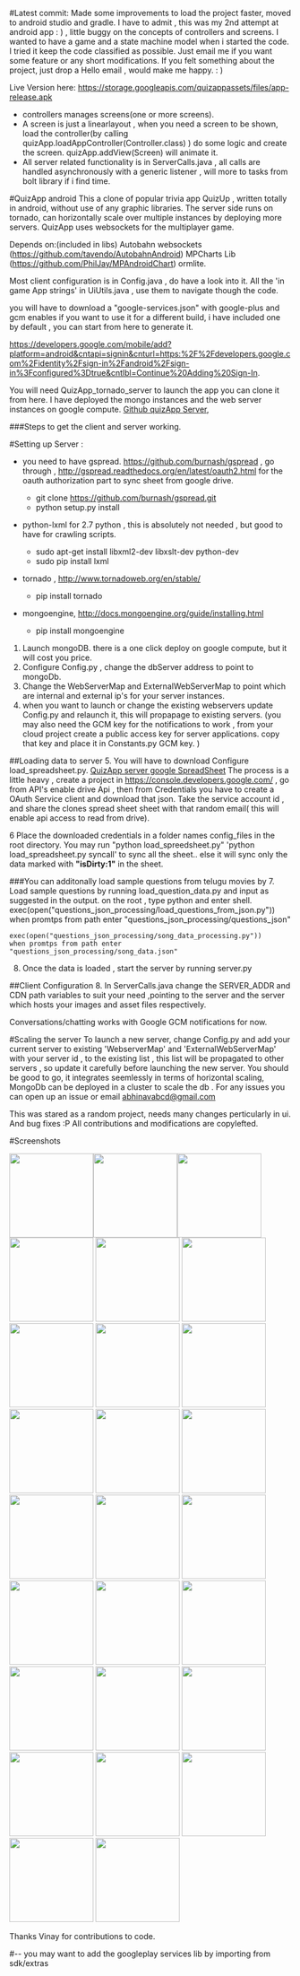 #Latest commit:
Made some improvements to load the project faster, moved to android studio and gradle. I have to admit , this was my 2nd attempt at android app : ) , little buggy on the concepts of controllers and screens. I wanted to have a game and a state machine model when i started the code. I tried it keep the code classified as possible. Just email me if you want some feature or any short modifications.  If you felt something about the project, just drop a Hello email , would make me happy. : )

Live Version here:
https://storage.googleapis.com/quizappassets/files/app-release.apk

 - controllers manages screens(one or more screens).
 - A screen is just a linearlayout , when you need a screen to be shown, load the controller(by calling quizApp.loadAppController(Controller.class) ) do some logic and create the screen. quizApp.addView(Screen) will animate it.
 - All server related functionality is in ServerCalls.java , all calls are handled asynchronously with a generic listener , will more to tasks from bolt library if i find time.




#QuizApp android
This a  clone of popular trivia app QuizUp , written totally in android, without use of any graphic libraries.
The server side runs on tornado, can horizontally scale over multiple instances by deploying more servers.
QuizApp uses websockets for the multiplayer game.



Depends on:(included in libs)
	Autobahn websockets (https://github.com/tavendo/AutobahnAndroid)
	MPCharts Lib (https://github.com/PhilJay/MPAndroidChart)
	ormlite.

Most client configuration is in Config.java , do have a look into it. All the 'in game App strings' in UiUtils.java , use them to navigate though the code.

you will have to download a "google-services.json" with google-plus and gcm enables if you want to use it for a different build, i have included one by default , you can start from here to generate it.

https://developers.google.com/mobile/add?platform=android&cntapi=signin&cnturl=https:%2F%2Fdevelopers.google.com%2Fidentity%2Fsign-in%2Fandroid%2Fsign-in%3Fconfigured%3Dtrue&cntlbl=Continue%20Adding%20Sign-In.



You will need QuizApp_tornado_server to launch the app you can clone it from here. I have deployed the mongo instances and the web server instances on google compute.
[Github quizApp Server](https://github.com/abhinavabcd/QuizApp_server),

###Steps to get the client and server working.

#Setting up Server :

- you need to have gspread.  https://github.com/burnash/gspread , go through , http://gspread.readthedocs.org/en/latest/oauth2.html for the oauth authorization part to sync sheet from google drive.
	- git clone https://github.com/burnash/gspread.git
	- python setup.py install

- python-lxml for 2.7 python , this is absolutely not needed , but good to have for crawling scripts.
	- sudo apt-get install libxml2-dev libxslt-dev python-dev
	- sudo pip install lxml

- tornado , http://www.tornadoweb.org/en/stable/
	- pip install tornado

- mongoengine, http://docs.mongoengine.org/guide/installing.html
 	- pip install mongoengine



1. Launch mongoDB. there is a one click deploy on google compute, but it will cost you price.
2. Configure Config.py , change the dbServer address to point to mongoDb.
3. Change the WebServerMap and ExternalWebServerMap to point which are internal and external ip's for your server instances.
4. when you want to launch or change the existing webservers update Config.py and relaunch it, this will propapage to existing servers.
(you may also need the GCM key for the notifications to work , from your cloud project create a public access key for server applications.
copy that key and place it in Constants.py GCM key.
)

##Loading data to server
5. You will have to download Configure load_spreadsheet.py.
[QuizApp server google SpreadSheet](https://docs.google.com/spreadsheets/d/1fXS6D8crBo9p-xWyFG4keqHI5P8-9qqi230IKlcw5Iw/edit?usp=sharing)
The process is a little heavy , create a project in https://console.developers.google.com/ , go from API's enable drive Api , then from Credentials you have to create a OAuth Service client and download that json.
Take the service account id , and share the clones spread sheet sheet with that random  email( this will enable api access to read from drive).

6 Place the downloaded credentials in a folder names config_files in the root directory. You may run "python load_spreedsheet.py"
 'python load_spreadsheet.py syncall'    to sync all the sheet.. else it will sync only the data marked with <b>"isDirty:1"</b> in the sheet.

###You can additonally load sample questions from telugu movies by
7. Load sample questions by running load_question_data.py and input as suggested in the output.
on the root , type python and enter shell.
	exec(open("questions_json_processing/load_questions_from_json.py"))
	when promtps from path enter  "questions_json_processing/questions_json"

	exec(open("questions_json_processing/song_data_processing.py"))
	when promtps from path enter  "questions_json_processing/song_data.json"

8. Once the data is loaded , start the server by running server.py

##Client Configuration
8. In ServerCalls.java change the SERVER_ADDR and CDN path variables to suit your need ,pointing to the server and the server which hosts your images and asset files respectively.

Conversations/chatting works with Google GCM notifications for now.

#Scaling the server
To launch a new server, change Config.py and add your current server to existing 'WebserverMap' and 'ExternalWebServerMap' with your server id ,  to the existing list , this list will be propagated to other servers , so update it carefully before launching the new server. 
You should be good to go, it integrates seemlessly in terms of horizontal scaling, MongoDb can be deployed in a cluster to scale the db .
For any issues you can open up an issue or email abhinavabcd@gmail.com

This was stared as a random project, needs many changes perticularly in ui. And bug fixes :P 
All contributions and modifications are copylefted.

#Screenshots

<img src="https://cloud.githubusercontent.com/assets/1831581/5027671/aec315ca-6b57-11e4-83fb-064169bcad69.png" width="150px" /><img src="https://cloud.githubusercontent.com/assets/1831581/5027672/aec36f70-6b57-11e4-90dd-9d267d5b2a43.png" width="150px" /><img src="https://cloud.githubusercontent.com/assets/1831581/5027673/aec6452e-6b57-11e4-9cac-3735bd2f3da9.png" width="150px" /> <img src="https://cloud.githubusercontent.com/assets/1831581/5027675/aecdd190-6b57-11e4-942d-0dc99a515e6a.png" width="150px" /> <img src="https://cloud.githubusercontent.com/assets/1831581/5027674/aecdd80c-6b57-11e4-984a-8f7bbd256381.png" width="150px" /> <img src="https://cloud.githubusercontent.com/assets/1831581/5027676/aece3c34-6b57-11e4-9dcd-800cd67bb31b.png" width="150px" /> <img src="https://cloud.githubusercontent.com/assets/1831581/5027677/aeebc0d8-6b57-11e4-8a19-995d9d4eff95.png" width="150px" /> <img src="https://cloud.githubusercontent.com/assets/1831581/5027678/aeecf868-6b57-11e4-9dba-9e502224c270.png" width="150px" /> <img src="https://cloud.githubusercontent.com/assets/1831581/5027680/aef1165a-6b57-11e4-8478-f8ab24c0b481.png" width="150px" /> <img src="https://cloud.githubusercontent.com/assets/1831581/5027679/aeed3bc0-6b57-11e4-8040-5359966457d6.png" width="150px" /> <img src="https://cloud.githubusercontent.com/assets/1831581/5027684/aefa3ae6-6b57-11e4-9051-000e74a61ac0.png" width="150px" /> <img src="https://cloud.githubusercontent.com/assets/1831581/5027687/aefd51d6-6b57-11e4-95cf-80592e88ac5f.png" width="150px" /> <img src="https://cloud.githubusercontent.com/assets/1831581/5027682/aef993fc-6b57-11e4-9356-fe56b03fa9fc.png" width="150px" /> <img src="https://cloud.githubusercontent.com/assets/1831581/5027681/aef499ec-6b57-11e4-90ef-b576a4ecf53d.png" width="150px" /> <img src="https://cloud.githubusercontent.com/assets/1831581/5027683/aefa4d56-6b57-11e4-828c-f6f8bf4ff6ea.png" width="150px" /> <img src="https://cloud.githubusercontent.com/assets/1831581/5027685/aefae298-6b57-11e4-82df-6623540eec52.png" width="150px" /> <img src="https://cloud.githubusercontent.com/assets/1831581/5027686/aefd05dc-6b57-11e4-942b-681fc0504b99.png" width="150px" /> <img src="https://cloud.githubusercontent.com/assets/1831581/5027688/af03e208-6b57-11e4-9e26-7789b7da5dda.png" width="150px" /> <img src="https://cloud.githubusercontent.com/assets/1831581/5027689/af198716-6b57-11e4-999b-10eb5dcac85b.png" width="150px" /> <img src="https://cloud.githubusercontent.com/assets/1831581/5027690/af1a3d3c-6b57-11e4-98d2-d8262e4319de.png" width="150px" /> <img src="https://cloud.githubusercontent.com/assets/1831581/5027691/af1f718a-6b57-11e4-8c42-71a0d62894d9.png" width="150px" /> <img src="https://cloud.githubusercontent.com/assets/1831581/5027692/af24fc0e-6b57-11e4-8b61-b0c35f364b1d.png" width="150px" /> <img src="https://cloud.githubusercontent.com/assets/1831581/5027694/af28c000-6b57-11e4-87e1-95c395027d93.png" width="150px" /> <img src="https://cloud.githubusercontent.com/assets/1831581/5027693/af28273a-6b57-11e4-85f9-4a7a4eae2c5b.png" width="150px" /> <img src="https://cloud.githubusercontent.com/assets/1831581/5027695/af346ab8-6b57-11e4-89e6-8a6d0f1179d2.png" width="150px" /> <img src="https://cloud.githubusercontent.com/assets/1831581/5027696/b2b97a34-6b57-11e4-9923-42f90ca5c29f.png" width="150px" />


Thanks Vinay for contributions to code.

#--
you may want to add the googleplay services lib by importing from sdk/extras


